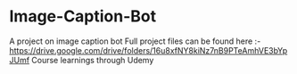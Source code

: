# Image-Caption-Bot
A project on image caption bot
Full project files can be found here :- https://drive.google.com/drive/folders/16u8xfNY8kiNz7nB9PTeAmhVE3bYpJUmf
Course learnings through Udemy
